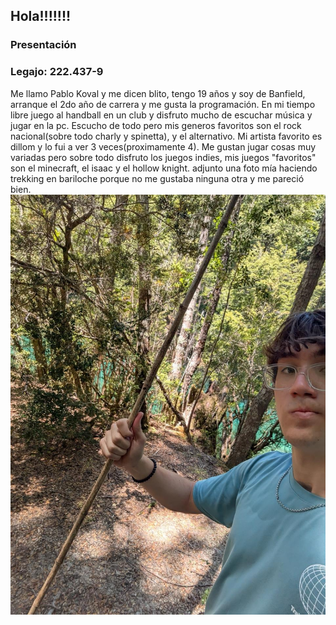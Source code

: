 ## Hola!!!!!!!
### Presentación
### Legajo: 222.437-9
Me llamo Pablo Koval y me dicen blito, tengo 19 años y soy de Banfield, arranque el 2do año de carrera y me gusta la programación.
En mi tiempo libre juego al handball en un club y disfruto mucho de escuchar música y jugar en la pc. Escucho de todo pero mis generos favoritos son el rock nacional(sobre todo charly y spinetta), y el alternativo. Mi artista favorito es dillom y lo fui a ver 3 veces(proximamente 4).
Me gustan jugar cosas muy variadas pero sobre todo disfruto los juegos indies, mis juegos "favoritos" son el minecraft, el isaac y el hollow knight.
adjunto una foto mía haciendo trekking en bariloche porque no me gustaba ninguna otra y me pareció bien.
![yo](bariloche.jpg)
